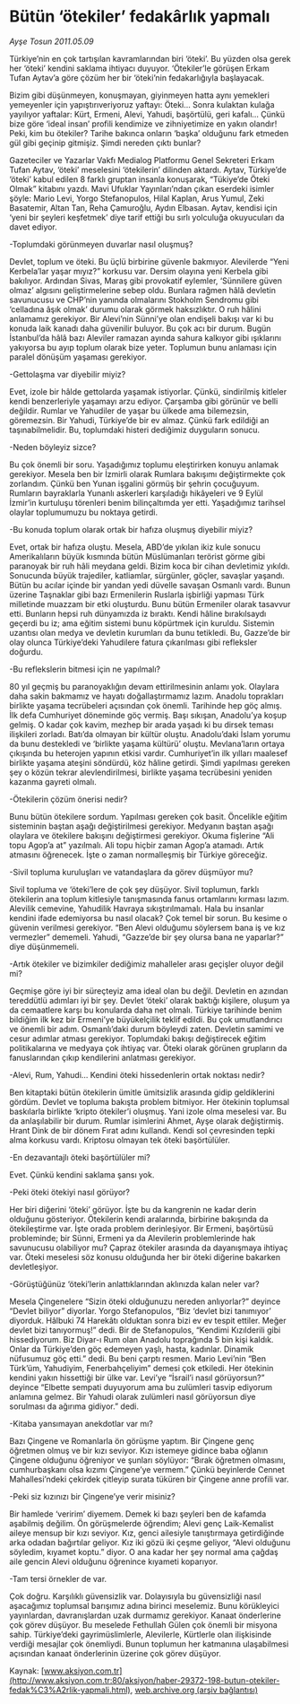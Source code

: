 # Bütün ‘ötekiler’ fedakârlık yapmalı

*Ayşe Tosun 2011.05.09*

<font class="agenda2NewsSpot">
 Türkiye’nin en çok tartışılan kavramlarından biri ‘öteki’. Bu yüzden olsa gerek her ‘öteki’ kendini saklama ihtiyacı duyuyor. ‘Ötekiler’le görüşen Erkam Tufan Aytav’a göre çözüm her bir ‘öteki’nin fedakarlığıyla başlayacak.
</font>
<font class="newsDetail">
 <p>
  <p class="MsoNormal">
   Bizim gibi düşünmeyen, konuşmayan, giyinmeyen hatta aynı yemekleri yemeyenler için yapıştırıveriyoruz yaftayı: Öteki... Sonra kulaktan kulağa yayılıyor yaftalar: Kürt, Ermeni, Alevi, Yahudi, başörtülü, geri kafalı… Çünkü bize göre ‘ideal insan’ profili kendimize ve zihniyetimize en yakın olandır! Peki, kim bu ötekiler? Tarihe bakınca onların ‘başka’ olduğunu fark etmeden gül gibi geçinip gitmişiz. Şimdi nereden çıktı bunlar?
  </p>
  <p class="MsoNormal">
   Gazeteciler ve Yazarlar Vakfı Medialog Platformu Genel Sekreteri Erkam Tufan Aytav, ‘öteki’ meselesini ‘ötekilerin’ dilinden aktardı. Aytav, Türkiye’de ‘öteki’ kabul edilen 8 farklı gruptan insanla konuşarak, “Tükiye’de Öteki Olmak” kitabını yazdı. Mavi Ufuklar Yayınları’ndan çıkan eserdeki isimler şöyle: Mario Levi, Yorgo Stefanopulos, Hilal Kaplan, Arus Yumul, Zeki Basatemir, Altan Tan, Reha Çamuroğlu, Aydın Elbasan. Aytav, kendisi için ‘yeni bir şeyleri keşfetmek’ diye tarif ettiği bu sırlı yolculuğa okuyucuları da davet ediyor.
  </p>
  <p class="MsoNormal">
   -Toplumdaki görünmeyen duvarlar nasıl oluşmuş?
  </p>
  <p class="MsoNormal">
   Devlet, toplum ve öteki. Bu üçlü birbirine güvenle bakmıyor. Alevilerde “Yeni Kerbela’lar yaşar mıyız?” korkusu var. Dersim olayına yeni Kerbela gibi bakılıyor. Ardından Sivas, Maraş gibi provokatif eylemler, ‘Sünnilere güven olmaz’ algısını geliştirmelerine sebep oldu. Bunlara rağmen hâlâ devletin savunucusu ve CHP’nin yanında olmalarını Stokholm Sendromu gibi ‘celladına âşık olmak’ durumu olarak görmek haksızlıktır. O ruh hâlini anlamamız gerekiyor. Bir Alevi’nin Sünni’ye olan endişeli bakışı var ki bu konuda laik kanadı daha güvenilir buluyor. Bu çok acı bir durum. Bugün İstanbul’da hâlâ bazı Aleviler ramazan ayında sahura kalkıyor gibi ışıklarını yakıyorsa bu ayıp toplum olarak bize yeter. Toplumun bunu anlaması için paralel dönüşüm yaşaması gerekiyor.
  </p>
  <p class="MsoNormal">
   -Gettolaşma var diyebilir miyiz?
  </p>
  <p class="MsoNormal">
   Evet, izole bir hâlde gettolarda yaşamak istiyorlar. Çünkü, sindirilmiş kitleler kendi benzerleriyle yaşamayı arzu ediyor. Çarşamba gibi görünür ve belli değildir. Rumlar ve Yahudiler de yaşar bu ülkede ama bilemezsin, göremezsin. Bir Yahudi, Türkiye’de bir ev almaz. Çünkü fark edildiği an taşınabilmelidir. Bu, toplumdaki histeri dediğimiz duyguların sonucu.
  </p>
  <p class="MsoNormal">
   -Neden böyleyiz sizce?
  </p>
  <p class="MsoNormal">
   Bu çok önemli bir soru. Yaşadığımız toplumu eleştirirken konuyu anlamak gerekiyor. Mesela ben bir İzmirli olarak Rumlara bakışımı değiştirmekte çok zorlandım. Çünkü ben Yunan işgalini görmüş bir şehrin çocuğuyum. Rumların bayraklarla Yunanlı askerleri karşıladığı hikâyeleri ve 9 Eylül İzmir’in kurtuluşu törenleri benim bilinçaltımda yer etti. Yaşadığımız tarihsel olaylar toplumumuzu bu noktaya getirdi.
  </p>
  <p class="MsoNormal">
   -Bu konuda toplum olarak ortak bir hafıza oluşmuş diyebilir miyiz?
  </p>
  <p class="MsoNormal">
   Evet, ortak bir hafıza oluştu. Mesela, ABD’de yıkılan ikiz
   <span>
   </span>
   kule sonucu Amerikalıların büyük kısmında bütün Müslümanları terörist görme gibi paranoyak bir ruh hâli meydana geldi. Bizim koca bir cihan devletimiz yıkıldı. Sonucunda büyük trajediler, katliamlar, sürgünler, göçler, savaşlar yaşandı. Bütün bu acılar içinde bir yandan yedi düvelle savaşan Osmanlı vardı. Bunun üzerine Taşnaklar gibi bazı Ermenilerin Ruslarla işbirliği yapması Türk milletinde muazzam bir etki oluşturdu. Bunu bütün Ermeniler olarak tasavvur etti. Bunların hepsi ruh dünyamızda iz bıraktı. Kendi hâline bırakılsaydı geçerdi bu iz; ama eğitim sistemi bunu köpürtmek için kuruldu. Sistemin uzantısı olan medya ve devletin kurumları da bunu tetikledi. Bu, Gazze’de bir olay olunca Türkiye’deki Yahudilere fatura çıkarılması gibi refleksler doğurdu.
  </p>
  <p class="MsoNormal">
   -Bu reflekslerin bitmesi için ne yapılmalı?
  </p>
  <p class="MsoNormal">
   80 yıl geçmiş bu paranoyaklığın devam ettirilmesinin anlamı yok. Olaylara daha sakin bakmamız ve hayatı doğallaştırmamız lazım. Anadolu toprakları birlikte yaşama tecrübeleri açısından çok önemli. Tarihinde hep göç almış. İlk defa Cumhuriyet döneminde göç vermiş. Başı sıkışan, Anadolu’ya koşup gelmiş. O kadar çok kavim, mezhep bir arada yaşadı ki bu dirsek teması ilişkileri zorladı. Batı’da olmayan bir kültür oluştu. Anadolu’daki İslam yorumu da bunu destekledi ve ‘birlikte yaşama kültürü’ oluştu. Mevlana’ların ortaya çıkışında bu heterojen yapının etkisi vardır. Cumhuriyet’in ilk yılları maalesef birlikte yaşama ateşini söndürdü, köz hâline getirdi. Şimdi yapılması gereken şey o közün tekrar alevlendirilmesi, birlikte yaşama tecrübesini yeniden kazanma gayreti olmalı.
  </p>
  <p class="MsoNormal">
   -Ötekilerin çözüm önerisi nedir?
  </p>
  <p class="MsoNormal">
   Bunu bütün ötekilere sordum. Yapılması gereken çok basit. Öncelikle eğitim sisteminin baştan aşağı değiştirilmesi gerekiyor. Medyanın baştan aşağı olaylara ve ötekilere bakışını değiştirmesi gerekiyor. Okuma fişlerine “Ali topu Agop’a at” yazılmalı. Ali topu hiçbir zaman Agop’a atamadı. Artık atmasını öğrenecek. İşte o zaman normalleşmiş bir Türkiye göreceğiz.
  </p>
  <p class="MsoNormal">
   -Sivil topluma kuruluşları ve vatandaşlara da görev düşmüyor mu?
  </p>
  <p class="MsoNormal">
   Sivil topluma ve ‘öteki’lere de çok şey düşüyor. Sivil toplumun, farklı ötekilerin ana toplum kitlesiyle tanışmasında fanus ortamlarını kırması lazım. Alevilik cemevine, Yahudilik Havraya sıkıştırılmamalı. Hala bu insanlar kendini ifade edemiyorsa bu nasıl olacak? Çok temel bir sorun. Bu kesime o güvenin verilmesi gerekiyor. “Ben Alevi olduğumu söylersem bana iş ve kız vermezler” dememeli. Yahudi, “Gazze’de bir şey olursa bana ne yaparlar?” diye düşünmemeli.
  </p>
  <p class="MsoNormal">
   -Artık ötekiler ve bizimkiler dediğimiz mahalleler arası geçişler oluyor değil mi?
  </p>
  <p class="MsoNormal">
   Geçmişe göre iyi bir süreçteyiz ama ideal olan bu değil. Devletin en azından tereddütlü adımları iyi bir şey. Devlet ‘öteki’ olarak baktığı kişilere, oluşum ya da cemaatlere karşı bu konularda daha net olmalı. Türkiye tarihinde benim bildiğim ilk kez bir Ermeni’ye büyükelçilik teklif edildi. Bu çok umutlandırıcı ve önemli bir adım. Osmanlı’daki durum böyleydi zaten. Devletin samimi ve cesur adımlar atması gerekiyor. Toplumdaki bakışı değiştirecek eğitim politikalarına ve medyaya çok ihtiyaç var. Öteki olarak görünen grupların da fanuslarından çıkıp kendilerini anlatması gerekiyor.
  </p>
  <p class="MsoNormal">
   -Alevi, Rum, Yahudi… Kendini öteki hissedenlerin ortak noktası nedir?
  </p>
  <p class="MsoNormal">
   Ben kitaptaki bütün ötekilerin ümitle ümitsizlik arasında gidip geldiklerini gördüm. Devlet ve topluma bakışta problem bitmiyor. Her ötekinin toplumsal baskılarla birlikte ‘kripto ötekiler’i oluşmuş. Yani izole olma meselesi var. Bu da anlaşılabilir bir durum. Rumlar isimlerini Ahmet, Ayşe olarak değiştirmiş. Hrant Dink de bir dönem Fırat adını kullandı. Kendi sol çevresinden tepki alma korkusu vardı. Kriptosu olmayan tek öteki başörtülüler.
  </p>
  <p class="MsoNormal">
   -En dezavantajlı öteki başörtülüler mi?
  </p>
  <p class="MsoNormal">
   Evet. Çünkü kendini saklama şansı yok.
  </p>
  <p class="MsoNormal">
   -Peki öteki ötekiyi nasıl görüyor?
  </p>
  <p class="MsoNormal">
   Her biri diğerini ‘öteki’ görüyor. İşte bu da kangrenin ne kadar derin olduğunu gösteriyor. Ötekilerin kendi aralarında, birbirine bakışında da ötekileştirme var. İşte orada problem derinleşiyor. Bir Ermeni, başörtüsü probleminde; bir Sünni, Ermeni ya da Alevilerin problemlerinde hak savunucusu olabiliyor mu? Çapraz ötekiler arasında da dayanışmaya ihtiyaç var. Öteki meselesi söz konusu olduğunda her bir öteki diğerine bakarken devletleşiyor.
  </p>
  <p class="MsoNormal">
   -Görüştüğünüz ‘öteki’lerin anlattıklarından aklınızda kalan neler var?
  </p>
  <p class="MsoNormal">
   Mesela Çingenelere “Sizin öteki olduğunuzu nereden anlıyorlar?” deyince “Devlet biliyor” diyorlar. Yorgo Stefanopulos, “Biz ‘devlet bizi tanımıyor’ diyorduk. Hâlbuki 74 Harekâtı olduktan sonra bizi ev ev tespit ettiler. Meğer devlet bizi tanıyormuş!” dedi. Bir de Stefanopulos, “Kendimi Kızılderili gibi hissediyorum. Biz Diyar-ı Rum olan Anadolu toprağında 5 bin kişi kaldık. Onlar da Türkiye’den göç edemeyen yaşlı, hasta, kadınlar. Dinamik nüfusumuz göç etti.” dedi. Bu beni çarptı resmen. Mario Levi’nin “Ben Türk’üm, Yahudiyim, Fenerbahçeliyim” demesi çok etkiledi. Her ötekinin kendini yakın hissettiği bir ülke var. Levi’ye “İsrail’i nasıl görüyorsun?” deyince “Elbette sempati duyuyorum ama bu zulümleri tasvip ediyorum anlamına gelmez. Bir Yahudi olarak zulümleri nasıl görüyorsun diye sorulması da ağırıma gidiyor.” dedi.
  </p>
  <p class="MsoNormal">
   -Kitaba yansımayan anekdotlar var mı?
  </p>
  <p class="MsoNormal">
   Bazı Çingene ve Romanlarla ön görüşme yaptım. Bir Çingene genç öğretmen olmuş ve bir kızı seviyor. Kızı istemeye gidince baba oğlanın Çingene olduğunu öğreniyor ve şunları söylüyor: “Bırak öğretmen olmasını, cumhurbaşkanı olsa kızımı Çingene’ye vermem.” Çünkü beyinlerde Cennet Mahallesi’ndeki çekirdek çitleyip surata tüküren bir Çingene anne profili var.
  </p>
  <p class="MsoNormal">
   -Peki siz kızınızı bir Çingene’ye verir misiniz?
  </p>
  <p class="MsoNormal">
   Bir hamlede ‘veririm’ diyemem. Demek ki bazı şeyleri ben de kafamda aşabilmiş değilim. Ön görüşmelerde öğrendim; Alevi genç Laik-Kemalist aileye mensup bir kızı seviyor. Kız, genci ailesiyle tanıştırmaya getirdiğinde arka odadan bağırtılar geliyor. Kız iki gözü iki çeşme geliyor, “Alevi olduğunu söyledim, kıyamet koptu.” diyor. O ana kadar her şey normal ama çağdaş aile gencin Alevi olduğunu öğrenince kıyameti koparıyor.
  </p>
  <p class="MsoNormal">
   -Tam tersi örnekler de var.
  </p>
  <p class="MsoNormal">
   Çok doğru. Karşılıklı güvensizlik var. Dolayısıyla bu güvensizliği nasıl aşacağımız toplumsal barışımız adına birinci meselemiz. Bunu körükleyici yayınlardan, davranışlardan uzak durmamız gerekiyor. Kanaat önderlerine çok görev düşüyor. Bu meselede Fethullah Gülen çok önemli bir misyona sahip. Türkiye’deki gayrimüslimlerle, Alevilerle, Kürtlerle olan ilişkisinde verdiği mesajlar çok önemliydi. Bunun toplumun her katmanına ulaşabilmesi açısından kanaat önderlerinin üzerine çok görev düşüyor.
  </p>
 </p>
</font>

Kaynak: [www.aksiyon.com.tr](http://www.aksiyon.com.tr:80/aksiyon/haber-29372-198-butun-otekiler-fedak%C3%A2rlik-yapmali.html), [web.archive.org (arşiv bağlantısı)](http://web.archive.org/web/20110811082407/http://www.aksiyon.com.tr:80/aksiyon/haber-29372-198-butun-otekiler-fedak%C3%A2rlik-yapmali.html)
